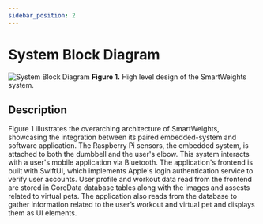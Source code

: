 ```yaml
---
sidebar_position: 2
---
```


# System Block Diagram

![System Block Diagram](https://github.com/Capstone-Projects-2024-Spring/project-smartweights/assets/123014795/1e77c53c-658a-4779-9c22-a18ddefc5f00)
**Figure 1.**
High level design of the SmartWeights system.

## Description
Figure 1 illustrates the overarching architecture of SmartWeights, showcasing the integration between its paired embedded-system and software application. The Raspberry Pi sensors, the embedded system, is attached to both the dumbbell and the user's elbow. This system interacts with a user's mobile application via Bluetooth. The application's frontend is built with SwiftUI, which implements Apple's login authentication service to verify user accounts. User profile and workout data read from the frontend are stored in CoreData database tables along with the images and assests related to virtual pets. The application also reads from the database to gather information related to the user’s workout and virtual pet and displays them as UI elements.

